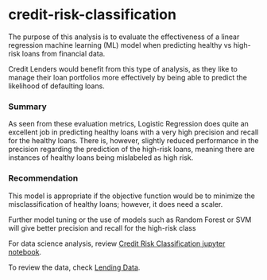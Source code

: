 # credit-risk-classification

The purpose of this analysis is to evaluate the effectiveness of a linear regression machine learning (ML) model when predicting healthy vs high-risk loans from financial data.

Credit Lenders would benefit from this type of analysis, as they like to manage their loan portfolios more effectively by being able to predict
the likelihood of defaulting loans. 


### Summary

As seen from these evaluation metrics, Logistic Regression
does quite an excellent job in predicting healthy loans with a very high
precision and recall for the healthy loans. There is, however, slightly reduced
performance in the precision regarding the prediction of the high-risk loans,
meaning there are instances of healthy loans being mislabeled as high risk.


### Recommendation

This model is appropriate if the objective function would be
to minimize the misclassification of healthy loans; however, it does need a
scaler.

Further model tuning or the use of models such as Random
Forest or SVM will give better precision and recall for the high-risk class


For data science analysis, review [Credit Risk Classification jupyter notebook](Credit_Risk/credit_risk_classification.ipynb).


To review the data, check [Lending Data](Credit_Risk/Resources/lending_data.csv).
